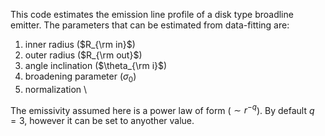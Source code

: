 This code estimates the emission line profile of a disk type broadline emitter.
The parameters that can be estimated from data-fitting are:
1. inner radius ($R_{\rm in}$)
2. outer radius ($R_{\rm out}$)
3. angle inclination ($\theta_{\rm i}$)
4. broadening parameter ($\sigma_{0}$)
5. normalization \

The emissivity assumed here is a power law of form ($\sim r^{-q}$). By default $q=3$, however it can be set to anyother value.
